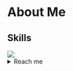 # About Me
## Skills
  <img src="https://skillicons.dev/icons?i=java,golang,javascript,html,css,idea,maven,discord,github" />

<details>
  <summary>Reach me</summary>
  <b>Telegram:</b> <a href="https://realdivided.t.me/">realdivided</a><br>
  <b>Email:</b> <a href="mailto:realdivided@yandex.ru">realdivided@yandex.ru</a><br>
  <b>Discord:</b> realdivided<br>
</details>
